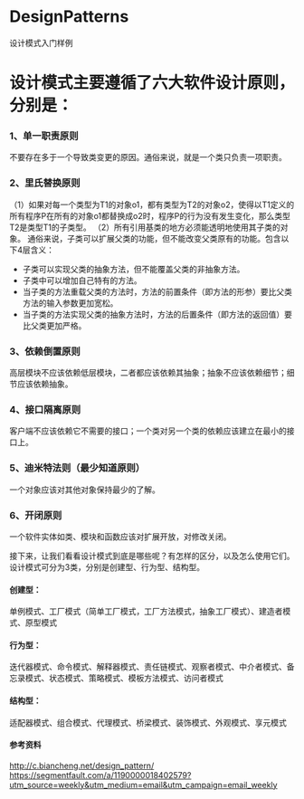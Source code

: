 # DesignPatterns
设计模式入门样例

# 设计模式主要遵循了六大软件设计原则，分别是：
### 1、单一职责原则
不要存在多于一个导致类变更的原因。通俗来说，就是一个类只负责一项职责。
### 2、里氏替换原则
（1）如果对每一个类型为T1的对象o1，都有类型为T2的对象o2，使得以T1定义的所有程序P在所有的对象o1都替换成o2时，程序P的行为没有发生变化，那么类型T2是类型T1的子类型。
（2）所有引用基类的地方必须能透明地使用其子类的对象。
通俗来说，子类可以扩展父类的功能，但不能改变父类原有的功能。包含以下4层含义：
- 子类可以实现父类的抽象方法，但不能覆盖父类的非抽象方法。
- 子类中可以增加自己特有的方法。
- 当子类的方法重载父类的方法时，方法的前置条件（即方法的形参）要比父类方法的输入参数更加宽松。
- 当子类的方法实现父类的抽象方法时，方法的后置条件（即方法的返回值）要比父类更加严格。
### 3、依赖倒置原则
高层模块不应该依赖低层模块，二者都应该依赖其抽象；抽象不应该依赖细节；细节应该依赖抽象。
### 4、接口隔离原则
客户端不应该依赖它不需要的接口；一个类对另一个类的依赖应该建立在最小的接口上。
### 5、迪米特法则（最少知道原则）
一个对象应该对其他对象保持最少的了解。
### 6、开闭原则
一个软件实体如类、模块和函数应该对扩展开放，对修改关闭。

接下来，让我们看看设计模式到底是哪些呢？有怎样的区分，以及怎么使用它们。
设计模式可分为3类，分别是创建型、行为型、结构型。
#### 创建型：
单例模式、工厂模式（简单工厂模式，工厂方法模式，抽象工厂模式）、建造者模式、原型模式
#### 行为型：
迭代器模式、命令模式、解释器模式、责任链模式、观察者模式、中介者模式、备忘录模式、状态模式、策略模式、模板方法模式、访问者模式
#### 结构型：
适配器模式、组合模式、代理模式、桥梁模式、装饰模式、外观模式、享元模式

#### 参考资料
http://c.biancheng.net/design_pattern/
https://segmentfault.com/a/1190000018402579?utm_source=weekly&utm_medium=email&utm_campaign=email_weekly
